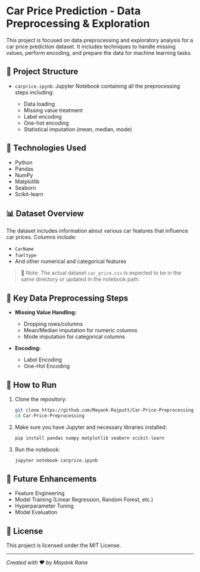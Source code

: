 # Car Price Prediction - Data Preprocessing & Exploration

This project is focused on data preprocessing and exploratory analysis for a car price prediction dataset. It includes techniques to handle missing values, perform encoding, and prepare the data for machine learning tasks.

## 📂 Project Structure

* `carprice.ipynb`: Jupyter Notebook containing all the preprocessing steps including:

  * Data loading
  * Missing value treatment
  * Label encoding
  * One-hot encoding
  * Statistical imputation (mean, median, mode)

## 🧰 Technologies Used

* Python
* Pandas
* NumPy
* Matplotlib
* Seaborn
* Scikit-learn

## 📊 Dataset Overview

The dataset includes information about various car features that influence car prices. Columns include:

* `CarName`
* `fueltype`
* And other numerical and categorical features

> 📌 Note: The actual dataset `car_price.csv` is expected to be in the same directory or updated in the notebook path.

## 🦼️ Key Data Preprocessing Steps

* **Missing Value Handling:**

  * Dropping rows/columns
  * Mean/Median imputation for numeric columns
  * Mode imputation for categorical columns

* **Encoding:**

  * Label Encoding
  * One-Hot Encoding

## 🚀 How to Run

1. Clone the repository:

   ```bash
   git clone https://github.com/Mayank-Rajputt/Car-Price-Preprocessing.git
   cd Car-Price-Preprocessing

   ```

2. Make sure you have Jupyter and necessary libraries installed:

   ```bash
   pip install pandas numpy matplotlib seaborn scikit-learn
   ```

3. Run the notebook:

   ```bash
   jupyter notebook carprice.ipynb
   ```

## 📌 Future Enhancements

* Feature Engineering
* Model Training (Linear Regression, Random Forest, etc.)
* Hyperparameter Tuning
* Model Evaluation

## 📄 License

This project is licensed under the MIT License.

---

*Created with ❤️ by Mayank Rana*

